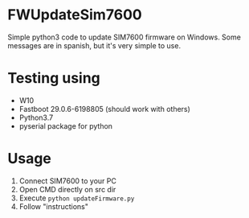 # FWUpdateSim7600
Simple python3 code to update SIM7600 firmware on Windows. Some messages are in spanish, but it's very simple to use.

# Testing using
- W10
- Fastboot 29.0.6-6198805 (should work with others)
- Python3.7 
- pyserial package for python

# Usage
1. Connect SIM7600 to your PC
2. Open CMD directly on src dir
3. Execute ```python updateFirmware.py```
4. Follow "instructions"
